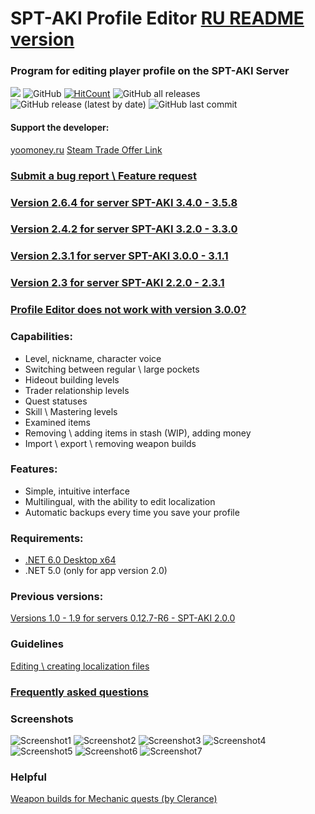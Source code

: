 # SPT-AKI Profile Editor [RU README version](README.md)
### Program for editing player profile on the SPT-AKI Server
<a href="https://github.com/SkiTles55/SPT-AKI-Profile-Editor/releases/latest"><img src="https://img.shields.io/github/v/release/SkiTles55/SPT-AKI-Profile-Editor"></a>
  ![GitHub](https://img.shields.io/github/license/SkiTles55/SPT-AKI-Profile-Editor)
  [![HitCount](http://hits.dwyl.com/SkiTles55/SPT-AKI-Profile-Editor.svg?style=flat-square)](http://hits.dwyl.com/SkiTles55/SPT-AKI-Profile-Editor)
  ![GitHub all releases](https://img.shields.io/github/downloads/SkiTles55/SPT-AKI-Profile-Editor/total)
  ![GitHub release (latest by date)](https://img.shields.io/github/downloads/SkiTles55/SPT-AKI-Profile-Editor/latest/total)
  ![GitHub last commit](https://img.shields.io/github/last-commit/SkiTles55/SPT-AKI-Profile-Editor)

#### Support the developer:
[yoomoney.ru](https://yoomoney.ru/to/410015658095326)
[Steam Trade Offer Link](https://steamcommunity.com/tradeoffer/new/?partner=350485380%26token=zCrhUwxR)

### [Submit a bug report \ Feature request](https://github.com/SkiTles55/SPT-AKI-Profile-Editor/issues/new/choose)

### [Version 2.6.4 for server SPT-AKI 3.4.0 - 3.5.8](https://github.com/SkiTles55/SPT-AKI-Profile-Editor/releases/tag/2.6.4)
### [Version 2.4.2 for server SPT-AKI 3.2.0 - 3.3.0](https://github.com/SkiTles55/SPT-AKI-Profile-Editor/releases/tag/2.4.2)
### [Version 2.3.1 for server SPT-AKI 3.0.0 - 3.1.1](https://github.com/SkiTles55/SPT-AKI-Profile-Editor/releases/tag/2.3.1)
### [Version 2.3 for server SPT-AKI 2.2.0 - 2.3.1](https://github.com/SkiTles55/SPT-AKI-Profile-Editor/releases/tag/2.3)
### [Profile Editor does not work with version 3.0.0?](https://youtu.be/XO2r4dG_kpk)

### Capabilities:
* Level, nickname, character voice  
* Switching between regular \ large pockets  
* Hideout building levels  
* Trader relationship levels  
* Quest statuses  
* Skill \ Mastering levels  
* Examined items  
* Removing \ adding items in stash (WIP), adding money 
* Import \ export \ removing weapon builds

### Features:  
* Simple, intuitive interface  
* Multilingual, with the ability to edit localization  
* Automatic backups every time you save your profile

### Requirements:
* [.NET 6.0 Desktop x64](https://dotnet.microsoft.com/en-us/download/dotnet/thank-you/runtime-desktop-6.0.4-windows-x64-installer)
* .NET 5.0 (only for app version 2.0)

### Previous versions:
[Versions 1.0 - 1.9 for servers 0.12.7-R6 - SPT-AKI 2.0.0](https://github.com/SkiTles55/SP-EFT-ProfileEditor#readme)

### Guidelines
[Editing \ creating localization files](/Guidelines/LocalizationsENG.md)

### [Frequently asked questions](ENGFAQ.md)

### Screenshots
![Screenshot1](/screenshots/1EN.PNG?raw=true)
![Screenshot2](/screenshots/2EN.PNG?raw=true)
![Screenshot3](/screenshots/3EN.PNG?raw=true)
![Screenshot4](/screenshots/4EN.PNG?raw=true)
![Screenshot5](/screenshots/5EN.PNG?raw=true)
![Screenshot6](/screenshots/6EN.PNG?raw=true)
![Screenshot7](/screenshots/7EN.PNG?raw=true)

### Helpful
[Weapon builds for Mechanic quests (by Clerance)](https://hub.sp-tarkov.com/files/file/1310-gunsmith-presets-updated/)
